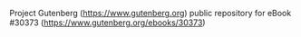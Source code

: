 Project Gutenberg (https://www.gutenberg.org) public repository for eBook #30373 (https://www.gutenberg.org/ebooks/30373)
